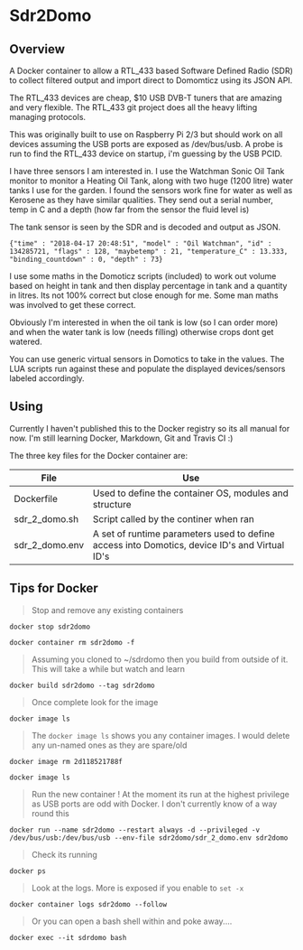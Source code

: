 # Sdr2Domo

## Overview

A Docker container to allow a RTL_433 based Software Defined Radio (SDR) to collect filtered output and import direct to Domomticz using its JSON API.

The RTL_433 devices are cheap, $10 USB DVB-T tuners that are amazing and very flexible.  The RTL_433 git project does all the heavy lifting managing protocols.

This was originally built to use on Raspberry Pi 2/3 but should work on all devices assuming the USB ports are exposed as /dev/bus/usb.  A probe is run to find the RTL_433 device on startup, i'm guessing by the USB PCID.

I have three sensors I am interested in.  I use the Watchman Sonic Oil Tank monitor to monitor a Heating Oil Tank, along with two huge (1200 litre) water tanks I use for the garden.  I found the sensors work fine for water as well as Kerosene as they have similar qualities. They send out a serial number, temp in C and a depth (how far from the sensor the fluid level is)

The tank sensor is seen by the SDR and is decoded and output as JSON.

`{"time" : "2018-04-17 20:48:51", "model" : "Oil Watchman", "id" : 134285721, "flags" : 128, "maybetemp" : 21, "temperature_C" : 13.333, "binding_countdown" : 0, "depth" : 73}`

I use some maths in the Domoticz scripts (included) to work out volume based on height in tank and then display percentage in tank and a quantity in litres.   Its not 100% correct but close enough for me.   Some man maths was involved to get these correct.

Obviously I'm interested in when the oil tank is low (so I can order more) and when the water tank is low (needs filling) otherwise crops dont get watered.

You can use generic virtual sensors in Domotics to take in the values.   The LUA scripts run against these and populate the displayed devices/sensors labeled accordingly.

## Using

Currently I haven't published this to the Docker registry so its all manual for now.   I'm still learning Docker, Markdown, Git and Travis CI :)

The three key files for the Docker container are:

|   File   |                   Use                                |
|----------|------------------------------------------------------|
|Dockerfile|Used to define the container OS, modules and structure|
|sdr_2_domo.sh|Script called by the continer when ran|
|sdr_2_domo.env|A set of runtime parameters used to define access into Domotics, device ID's and Virtual ID's|

## Tips for Docker

>Stop and remove any existing containers

`docker stop sdr2domo`

`docker container rm sdr2domo -f`

>Assuming you cloned to ~/sdrdomo then you build from outside of it.  This will take a while but watch and learn

`docker build sdr2domo --tag sdr2domo`

>Once complete look for the image

`docker image ls`

>The `docker image ls` shows you any container images.   I would delete any un-named ones as they are spare/old

`docker image rm 2d118521788f`

`docker image ls`

>Run the new container !
>At the moment its run at the highest privilege as USB ports are odd with Docker.   I don't currently know of a way round this

`docker run --name sdr2domo --restart always -d --privileged -v /dev/bus/usb:/dev/bus/usb --env-file sdr2domo/sdr_2_domo.env sdr2domo`

>Check its running

`docker ps`

>Look at the logs.  More is exposed if you enable to `set -x`

`docker container logs sdr2domo --follow`

>Or you can open a bash shell within and poke away....

`docker exec --it sdrdomo bash`
